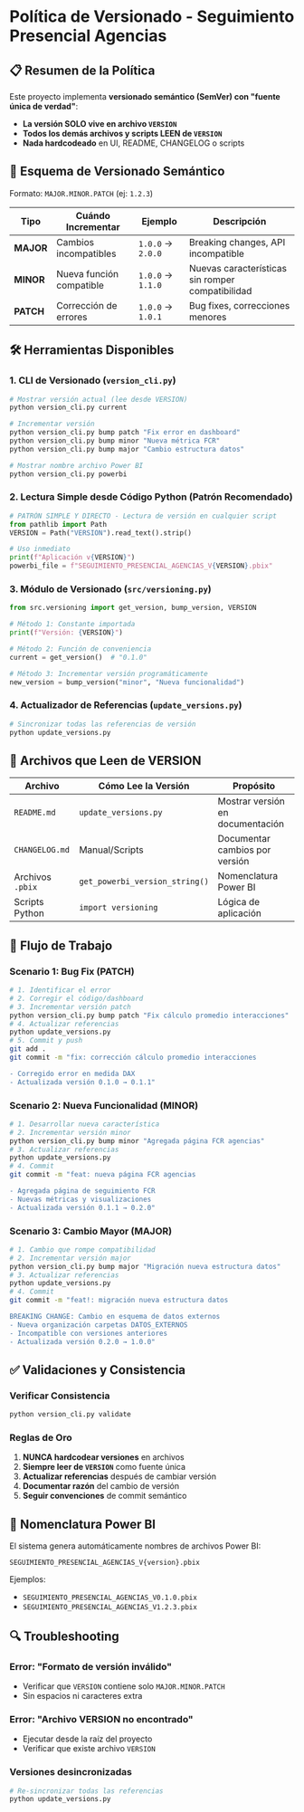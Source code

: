 # Política de Versionado - Seguimiento Presencial Agencias

## 📋 Resumen de la Política

Este proyecto implementa **versionado semántico (SemVer) con "fuente única de verdad"**:

- **La versión SOLO vive en archivo `VERSION`** 
- **Todos los demás archivos y scripts LEEN de `VERSION`**
- **Nada hardcodeado** en UI, README, CHANGELOG o scripts

## 🔢 Esquema de Versionado Semántico

Formato: `MAJOR.MINOR.PATCH` (ej: `1.2.3`)

| Tipo | Cuándo Incrementar | Ejemplo | Descripción |
|------|-------------------|---------|-------------|
| **MAJOR** | Cambios incompatibles | `1.0.0` → `2.0.0` | Breaking changes, API incompatible |
| **MINOR** | Nueva función compatible | `1.0.0` → `1.1.0` | Nuevas características sin romper compatibilidad |
| **PATCH** | Corrección de errores | `1.0.0` → `1.0.1` | Bug fixes, correcciones menores |

## 🛠️ Herramientas Disponibles

### 1. CLI de Versionado (`version_cli.py`)

```bash
# Mostrar versión actual (lee desde VERSION)
python version_cli.py current

# Incrementar versión
python version_cli.py bump patch "Fix error en dashboard"
python version_cli.py bump minor "Nueva métrica FCR"
python version_cli.py bump major "Cambio estructura datos"

# Mostrar nombre archivo Power BI
python version_cli.py powerbi
```

### 2. Lectura Simple desde Código Python (Patrón Recomendado)

```python
# PATRÓN SIMPLE Y DIRECTO - Lectura de versión en cualquier script
from pathlib import Path
VERSION = Path("VERSION").read_text().strip()

# Uso inmediato
print(f"Aplicación v{VERSION}")
powerbi_file = f"SEGUIMIENTO_PRESENCIAL_AGENCIAS_V{VERSION}.pbix"
```

### 3. Módulo de Versionado (`src/versioning.py`)

```python
from src.versioning import get_version, bump_version, VERSION

# Método 1: Constante importada
print(f"Versión: {VERSION}")

# Método 2: Función de conveniencia
current = get_version()  # "0.1.0"

# Método 3: Incrementar versión programáticamente
new_version = bump_version("minor", "Nueva funcionalidad")
```

### 4. Actualizador de Referencias (`update_versions.py`)

```bash
# Sincronizar todas las referencias de versión
python update_versions.py
```

## 📁 Archivos que Leen de VERSION

| Archivo | Cómo Lee la Versión | Propósito |
|---------|-------------------|-----------|
| `README.md` | `update_versions.py` | Mostrar versión en documentación |
| `CHANGELOG.md` | Manual/Scripts | Documentar cambios por versión |
| Archivos `.pbix` | `get_powerbi_version_string()` | Nomenclatura Power BI |
| Scripts Python | `import versioning` | Lógica de aplicación |

## 🔄 Flujo de Trabajo

### Scenario 1: Bug Fix (PATCH)
```bash
# 1. Identificar el error
# 2. Corregir el código/dashboard
# 3. Incrementar versión patch
python version_cli.py bump patch "Fix cálculo promedio interacciones"
# 4. Actualizar referencias
python update_versions.py
# 5. Commit y push
git add .
git commit -m "fix: corrección cálculo promedio interacciones

- Corregido error en medida DAX
- Actualizada versión 0.1.0 → 0.1.1"
```

### Scenario 2: Nueva Funcionalidad (MINOR)
```bash
# 1. Desarrollar nueva característica
# 2. Incrementar versión minor
python version_cli.py bump minor "Agregada página FCR agencias"
# 3. Actualizar referencias
python update_versions.py
# 4. Commit
git commit -m "feat: nueva página FCR agencias

- Agregada página de seguimiento FCR
- Nuevas métricas y visualizaciones
- Actualizada versión 0.1.1 → 0.2.0"
```

### Scenario 3: Cambio Mayor (MAJOR)
```bash
# 1. Cambio que rompe compatibilidad
# 2. Incrementar versión major
python version_cli.py bump major "Migración nueva estructura datos"
# 3. Actualizar referencias
python update_versions.py
# 4. Commit
git commit -m "feat!: migración nueva estructura datos

BREAKING CHANGE: Cambio en esquema de datos externos
- Nueva organización carpetas DATOS_EXTERNOS
- Incompatible con versiones anteriores
- Actualizada versión 0.2.0 → 1.0.0"
```

## ✅ Validaciones y Consistencia

### Verificar Consistencia
```bash
python version_cli.py validate
```

### Reglas de Oro
1. **NUNCA hardcodear versiones** en archivos
2. **Siempre leer de `VERSION`** como fuente única
3. **Actualizar referencias** después de cambiar versión
4. **Documentar razón** del cambio de versión
5. **Seguir convenciones** de commit semántico

## 🎯 Nomenclatura Power BI

El sistema genera automáticamente nombres de archivos Power BI:

```
SEGUIMIENTO_PRESENCIAL_AGENCIAS_V{version}.pbix
```

Ejemplos:
- `SEGUIMIENTO_PRESENCIAL_AGENCIAS_V0.1.0.pbix`
- `SEGUIMIENTO_PRESENCIAL_AGENCIAS_V1.2.3.pbix`

## 🔍 Troubleshooting

### Error: "Formato de versión inválido"
- Verificar que `VERSION` contiene solo `MAJOR.MINOR.PATCH`
- Sin espacios ni caracteres extra

### Error: "Archivo VERSION no encontrado"
- Ejecutar desde la raíz del proyecto
- Verificar que existe archivo `VERSION`

### Versiones desincronizadas
```bash
# Re-sincronizar todas las referencias
python update_versions.py
```